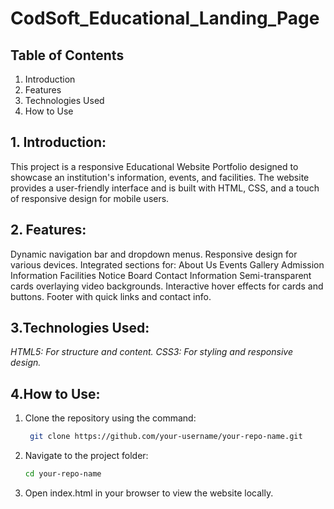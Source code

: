 # CodSoft_Educational_Landing_Page

## Table of Contents
  1. Introduction
  2. Features
  3. Technologies Used
  4. How to Use

## 1. Introduction:

  This project is a responsive Educational Website Portfolio designed to showcase an institution's information, events, and facilities. The website provides a user-friendly interface     and is built with HTML, CSS, and a touch of responsive design for mobile users.

## 2. Features:

  Dynamic navigation bar and dropdown menus.
  Responsive design for various devices.
  Integrated sections for:
  About Us
  Events
  Gallery
  Admission Information
  Facilities
  Notice Board
  Contact Information
  Semi-transparent cards overlaying video backgrounds.
  Interactive hover effects for cards and buttons.
  Footer with quick links and contact info.
  
## 3.Technologies Used:

  *HTML5: For structure and content.*
  *CSS3: For styling and responsive design.*
  
## 4.How to Use:

1. Clone the repository using the command:
   ```bash
    git clone https://github.com/your-username/your-repo-name.git
   
2. Navigate to the project folder:
   ```bash
   cd your-repo-name
   
3. Open index.html in your browser to view the website locally.
